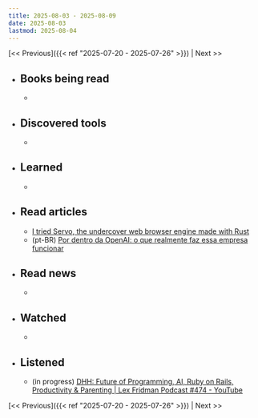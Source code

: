 ```yaml
---
title: 2025-08-03 - 2025-08-09
date: 2025-08-03
lastmod: 2025-08-04
---
```


[<< Previous]({{< ref "2025-07-20 - 2025-07-26" >}}) | Next >>

- ## Books being read
  -

- ## Discovered tools
  -

- ## Learned
  -

- ## Read articles
  - [I tried Servo, the undercover web browser engine made with Rust](https://www.spacebar.news/servo-undercover-web-browser-engine)
  - (pt-BR) [Por dentro da OpenAI: o que realmente faz essa empresa funcionar](https://open.substack.com/pub/productgurus/p/por-dentro-da-openai-o-que-realmente)

- ## Read news
  -

- ## Watched
  -

- ## Listened
  - (in progress) [DHH: Future of Programming, AI, Ruby on Rails, Productivity & Parenting | Lex Fridman Podcast #474 - YouTube](https://www.youtube.com/watch?v=vagyIcmIGOQ)

[<< Previous]({{< ref "2025-07-20 - 2025-07-26" >}}) | Next >>

